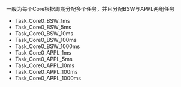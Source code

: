 一般为每个Core根据周期分配多个任务，并且分配BSW与APPL两组任务

- Task_Core0_BSW_1ms
- Task_Core0_BSW_5ms
- Task_Core0_BSW_10ms
- Task_Core0_BSW_100ms
- Task_Core0_BSW_1000ms
- Task_Core0_APPL_1ms
- Task_Core0_APPL_5ms
- Task_Core0_APPL_10ms
- Task_Core0_APPL_100ms
- Task_Core0_APPL_1000ms


